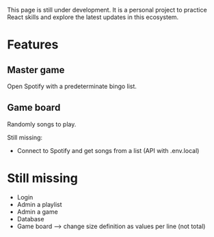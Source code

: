 This page is still under development. It is a personal project to practice React skills and explore the latest updates in this ecosystem.

# Features

## Master game

Open Spotify with a predeterminate bingo list.

## Game board

Randomly songs to play.

Still missing:

- Connect to Spotify and get songs from a list (API with .env.local)

# Still missing

- Login
- Admin a playlist
- Admin a game
- Database
- Game board --> change size definition as values per line (not total)
